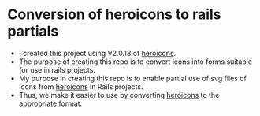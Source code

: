 # Conversion of heroicons to rails partials

- I created this project using V2.0.18 of [heroicons](https://heroicons.com/).
- The purpose of creating this repo is to convert icons into forms suitable for use in rails projects.
- My purpose in creating this repo is to enable partial use of svg files of icons from [heroicons](https://heroicons.com/) in Rails projects.
- Thus, we make it easier to use by converting [heroicons](https://heroicons.com/) to the appropriate format.


